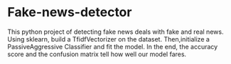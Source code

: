 # Fake-news-detector
This python project of detecting fake news deals with fake and real news. Using sklearn, build a TfidfVectorizer on the dataset. Then,initialize a PassiveAggressive Classifier and fit the model. In the end, the accuracy score and the confusion matrix tell how well our model fares.
